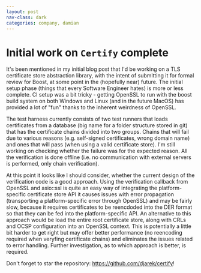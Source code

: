 ```yaml
---
layout: post
nav-class: dark
categories: company, damian
---
```

# Initial work on `Certify` complete
It's been mentioned in my initial blog post that I'd be working on a TLS
certificate store abstraction library, with the intent of submitting it for
formal review for Boost, at some point in the (hopefully near) future.
The initial setup phase (things that every Software Engineer hates) is more
or less complete. CI setup was a bit tricky - getting OpenSSL to run with
the boost build system on both Windows and Linux (and in the future MacOS)
has provided a lot of "fun" thanks to the inherent weirdness of OpenSSL.

The test harness currently consists of two test runners that loads certificates
from a database (big name for a folder structure stored in git) that has the
certificate chains divided into two groups. Chains that will fail due to various
reasons (e.g. self-signed certificates, wrong domain name) and ones that will pass
(when using a valid certificate store). I'm still working on checking whether
the failure was for the expected reason. All the verification is done offline
(i.e. no communication with external servers is performed, only chain verification).

At this point it looks like I should consider, whether the current design of
the verification code is a good approach. Using the verification callback
from OpenSSL and asio::ssl is quite an easy way of integrating the platform-specific
certificate store API it causes issues with error propagation (transporting a platform-specific
error through OpenSSL) and may be fairly slow, because it requires certificates to be
reencdoded into the DER format so that they can be fed into the platform-specific API.
An alternative to this approach would be load the entire root certificate store, along with CRLs and
OCSP configuration into an OpenSSL context. This is potentially a little bit harder to get right but
may offer better performance (no reencoding required when veryfing certificate chains) and eliminates
the issues related to error handling. Further investigation, as to which approach is better, is required.

Don't forget to star the repository: https://github.com/djarek/certify!
